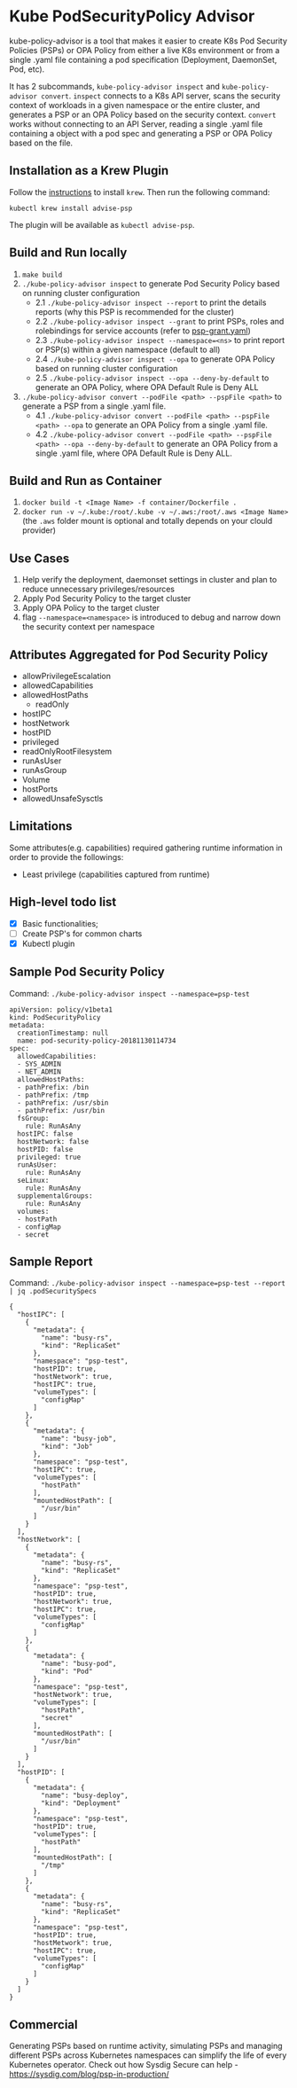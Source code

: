 # Kube PodSecurityPolicy Advisor

kube-policy-advisor is a tool that makes it easier to create K8s Pod Security Policies (PSPs) or OPA Policy from either a live K8s environment or from a single .yaml file containing a pod specification (Deployment, DaemonSet, Pod, etc).

It has 2 subcommands, `kube-policy-advisor inspect` and `kube-policy-advisor convert`. `inspect` connects to a K8s API server, scans the security context of workloads in a given namespace or the entire cluster, and generates a PSP or an OPA Policy based on the security context. `convert` works without connecting to an API Server, reading a single .yaml file containing a object with a pod spec and generating a PSP or OPA Policy based on the file.

## Installation as a Krew Plugin

Follow the [instructions](https://github.com/kubernetes-sigs/krew#installation) to install `krew`. Then run the following command:

```
kubectl krew install advise-psp
```

The plugin will be available as `kubectl advise-psp`.

## Build and Run locally
1. ```make build```
2. ```./kube-policy-advisor inspect``` to generate Pod Security Policy based on running cluster configuration
   - 2.1 ```./kube-policy-advisor inspect --report``` to print the details reports (why this PSP is recommended for the cluster)
   - 2.2 ```./kube-policy-advisor inspect --grant``` to print PSPs, roles and rolebindings for service accounts (refer to [psp-grant.yaml](./test-yaml/psp-grant.yaml))
   - 2.3 ```./kube-policy-advisor inspect --namespace=<ns>``` to print report or PSP(s) within a given namespace (default to all) 
   - 2.4 ```./kube-policy-advisor inspect --opa``` to generate OPA Policy based on running cluster configuration
   - 2.5 ```./kube-policy-advisor inspect --opa --deny-by-default``` to generate an OPA Policy, where OPA Default Rule is Deny ALL
4. ```./kube-policy-advisor convert --podFile <path> --pspFile <path>``` to generate a PSP from a single .yaml file.
   - 4.1 ```./kube-policy-advisor convert --podFile <path> --pspFile <path> --opa``` to generate an OPA Policy from a single .yaml file.
   - 4.2 ```./kube-policy-advisor convert --podFile <path> --pspFile <path> --opa --deny-by-default``` to generate an OPA Policy from a single .yaml file, where OPA Default Rule is Deny ALL.
    
## Build and Run as Container
1. ```docker build -t <Image Name> -f container/Dockerfile .```
2. ```docker run -v ~/.kube:/root/.kube -v ~/.aws:/root/.aws <Image Name>``` (the `.aws` folder mount is optional and totally depends on your clould provider)

## Use Cases
1. Help verify the deployment, daemonset settings in cluster and plan to reduce unnecessary privileges/resources
2. Apply Pod Security Policy to the target cluster
3. Apply OPA Policy to the target cluster
3. flag `--namespace=<namespace>` is introduced to debug and narrow down the security context per namespace

## Attributes Aggregated for Pod Security Policy
- allowPrivilegeEscalation
- allowedCapabilities
- allowedHostPaths
  - readOnly
- hostIPC
- hostNetwork
- hostPID
- privileged
- readOnlyRootFilesystem
- runAsUser
- runAsGroup
- Volume
- hostPorts
- allowedUnsafeSysctls

## Limitations
Some attributes(e.g. capabilities) required gathering runtime information in order to provide the followings:
- Least privilege (capabilities captured from runtime)

## High-level todo list

- [x] Basic functionalities;
- [ ] Create PSP's for common charts
- [x] Kubectl plugin

## Sample Pod Security Policy
Command: `./kube-policy-advisor inspect --namespace=psp-test`
```
apiVersion: policy/v1beta1
kind: PodSecurityPolicy
metadata:
  creationTimestamp: null
  name: pod-security-policy-20181130114734
spec:
  allowedCapabilities:
  - SYS_ADMIN
  - NET_ADMIN
  allowedHostPaths:
  - pathPrefix: /bin
  - pathPrefix: /tmp
  - pathPrefix: /usr/sbin
  - pathPrefix: /usr/bin
  fsGroup:
    rule: RunAsAny
  hostIPC: false
  hostNetwork: false
  hostPID: false
  privileged: true
  runAsUser:
    rule: RunAsAny
  seLinux:
    rule: RunAsAny
  supplementalGroups:
    rule: RunAsAny
  volumes:
  - hostPath
  - configMap
  - secret
  ```

## Sample Report
Command: `./kube-policy-advisor inspect --namespace=psp-test --report | jq .podSecuritySpecs`
```
{
  "hostIPC": [
    {
      "metadata": {
        "name": "busy-rs",
        "kind": "ReplicaSet"
      },
      "namespace": "psp-test",
      "hostPID": true,
      "hostNetwork": true,
      "hostIPC": true,
      "volumeTypes": [
        "configMap"
      ]
    },
    {
      "metadata": {
        "name": "busy-job",
        "kind": "Job"
      },
      "namespace": "psp-test",
      "hostIPC": true,
      "volumeTypes": [
        "hostPath"
      ],
      "mountedHostPath": [
        "/usr/bin"
      ]
    }
  ],
  "hostNetwork": [
    {
      "metadata": {
        "name": "busy-rs",
        "kind": "ReplicaSet"
      },
      "namespace": "psp-test",
      "hostPID": true,
      "hostNetwork": true,
      "hostIPC": true,
      "volumeTypes": [
        "configMap"
      ]
    },
    {
      "metadata": {
        "name": "busy-pod",
        "kind": "Pod"
      },
      "namespace": "psp-test",
      "hostNetwork": true,
      "volumeTypes": [
        "hostPath",
        "secret"
      ],
      "mountedHostPath": [
        "/usr/bin"
      ]
    }
  ],
  "hostPID": [
    {
      "metadata": {
        "name": "busy-deploy",
        "kind": "Deployment"
      },
      "namespace": "psp-test",
      "hostPID": true,
      "volumeTypes": [
        "hostPath"
      ],
      "mountedHostPath": [
        "/tmp"
      ]
    },
    {
      "metadata": {
        "name": "busy-rs",
        "kind": "ReplicaSet"
      },
      "namespace": "psp-test",
      "hostPID": true,
      "hostMetwork": true,
      "hostIPC": true,
      "volumeTypes": [
        "configMap"
      ]
    }
  ]
}
```

## Commercial
Generating PSPs based on runtime activity, simulating PSPs and managing different PSPs across Kubernetes namespaces can simplify the life of every Kubernetes operator.
Check out how Sysdig Secure can help - https://sysdig.com/blog/psp-in-production/
